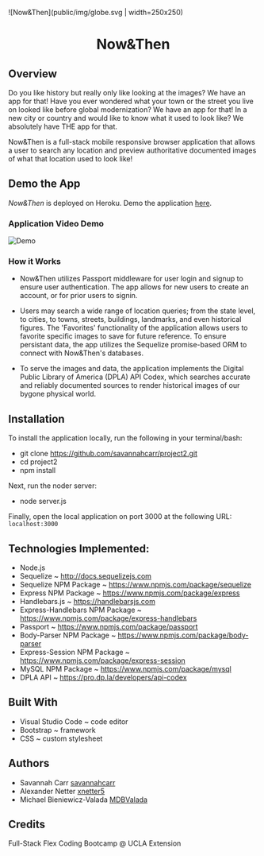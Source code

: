 ![Now&Then](public/img/globe.svg | width=250x250)

<h1 align="center"><strong>Now&Then</strong></h1>


## Overview

Do you like history but really only like looking at the images? We have an app for that! 
Have you ever wondered what your town or the street you live on looked like before global modernization? We have an app for that!
In a new city or country and would like to know what it used to look like? We absolutely have THE app for that.

Now&Then is a full-stack mobile responsive browser application that allows a user to search any location and preview authoritative documented images of what that location used to look like! 


## Demo the App

*Now&Then* is deployed on Heroku. Demo the application [here](https://afternoon-island-95773.herokuapp.com/).


### Application Video Demo

![Demo](public/img/out.gif)


### How it Works

- Now&Then utilizes Passport middleware for user login and signup to ensure user authentication. The app allows for new users to create an account, or for prior users to signin. 

- Users may search a wide range of location queries; from the state level, to cities, to towns, streets, buildings, landmarks, and even historical figures. The 'Favorites' functionality of the application allows users to favorite specific images to save for future reference. To ensure persistant data, the app utilizes the Sequelize promise-based ORM to connect with Now&Then's databases.

- To serve the images and data, the application implements the Digital Public Library of America (DPLA) API Codex, which searches accurate and reliably documented sources to render historical images of our bygone physical world. 


## Installation

To install the application locally, run the following in your terminal/bash:

* git clone https://github.com/savannahcarr/project2.git
* cd project2
* npm install

Next, run the noder server:
* node server.js

Finally, open the local application on port 3000 at the following URL:  `localhost:3000`


## Technologies Implemented:

- Node.js 
- Sequelize ~ http://docs.sequelizejs.com
- Sequelize NPM Package ~ https://www.npmjs.com/package/sequelize
- Express NPM Package ~ https://www.npmjs.com/package/express
- Handlebars.js ~ https://handlebarsjs.com
- Express-Handlebars NPM Package ~ https://www.npmjs.com/package/express-handlebars
- Passport ~ https://www.npmjs.com/package/passport
- Body-Parser NPM Package ~ https://www.npmjs.com/package/body-parser
- Express-Session NPM Package ~ https://www.npmjs.com/package/express-session
- MySQL NPM Package ~ https://www.npmjs.com/package/mysql
- DPLA API ~ https://pro.dp.la/developers/api-codex


## Built With

- Visual Studio Code ~ code editor
- Bootstrap ~ framework
- CSS ~ custom stylesheet


## Authors
- Savannah Carr [savannahcarr](https://github.com/savannahcarr)
- Alexander Netter [xnetter5](https://github.com/xnetter5)
- Michael Bieniewicz-Valada [MDBValada](https://github.com/MDBValada)


## Credits

Full-Stack Flex Coding Bootcamp @ UCLA Extension

